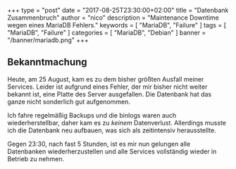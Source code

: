 +++
type = "post"
date = "2017-08-25T23:30:00+02:00"
title = "Datenbank Zusammenbruch"
author = "nico"
description = "Maintenance Downtime wegen eines MariaDB Fehlers."
keywords = [ "MariaDB", "Failure" ]
tags = [ "MariaDB", "Failure" ]
categories = [ "MariaDB", "Debian" ]
banner = "/banner/mariadb.png"
+++
## Bekanntmachung
Heute, am 25 August, kam es zu dem bisher größten Ausfall meiner Services. Leider ist aufgrund eines Fehler, der mir bisher nicht weiter bekannt ist, eine Platte des Server ausgefallen. Die Datenbank hat das ganze nicht sonderlich gut aufgenommen.

Ich fahre regelmäßig Backups und die binlogs waren auch wiederherstellbar, daher kam es zu *keinem* Datenverlust. Allerdings musste ich die Datenbank neu aufbauen, was sich als zeitintensiv herausstellte.

Gegen 23:30, nach fast 5 Stunden, ist es mir nun gelungen alle Datenbanken wiederherzustellen und alle Services vollständig wieder in Betrieb zu nehmen.
